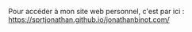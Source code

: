 Pour accéder à mon site web personnel, c'est par ici : https://sprtjonathan.github.io/jonathanbinot.com/
